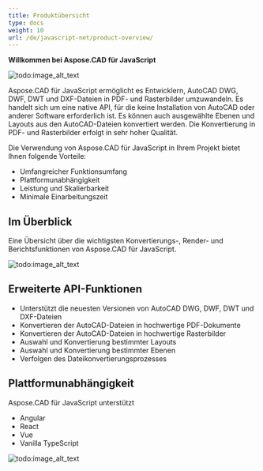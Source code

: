```yaml
---
title: Produktübersicht
type: docs
weight: 10
url: /de/javascript-net/product-overview/
---
```


**Willkommen bei Aspose.CAD für JavaScript**

![todo:image_alt_text](/_assets/home_5.png)

Aspose.CAD für JavaScript ermöglicht es Entwicklern, AutoCAD DWG, DWF, DWT und DXF-Dateien in PDF- und Rasterbilder umzuwandeln. Es handelt sich um eine native API, für die keine Installation von AutoCAD oder anderer Software erforderlich ist. Es können auch ausgewählte Ebenen und Layouts aus den AutoCAD-Dateien konvertiert werden. Die Konvertierung in PDF- und Rasterbilder erfolgt in sehr hoher Qualität.

Die Verwendung von Aspose.CAD für JavaScript in Ihrem Projekt bietet Ihnen folgende Vorteile:

- Umfangreicher Funktionsumfang
- Plattformunabhängigkeit
- Leistung und Skalierbarkeit
- Minimale Einarbeitungszeit

## **Im Überblick**
Eine Übersicht über die wichtigsten Konvertierungs-, Render- und Berichtsfunktionen von Aspose.CAD für JavaScript.

![todo:image_alt_text](/_assets/javascript-net/product-overview_2.png)

## **Erweiterte API-Funktionen**
- Unterstützt die neuesten Versionen von AutoCAD DWG, DWF, DWT und DXF-Dateien
- Konvertieren der AutoCAD-Dateien in hochwertige PDF-Dokumente
- Konvertieren der AutoCAD-Dateien in hochwertige Rasterbilder
- Auswahl und Konvertierung bestimmter Layouts
- Auswahl und Konvertierung bestimmter Ebenen
- Verfolgen des Dateikonvertierungsprozesses

## **Plattformunabhängigkeit**
Aspose.CAD für JavaScript unterstützt

- Angular
- React
- Vue
- Vanilla TypeScript

![todo:image_alt_text](/_assets/javascript-net/product-overview_3.png)
